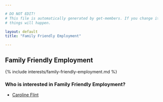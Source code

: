 ```yaml
---

# DO NOT EDIT!
# This file is automatically generated by get-members. If you change it, bad
# things will happen.

layout: default
title: "Family Friendly Employment"

---
```


## Family Friendly Employment

{% include interests/family-friendly-employment.md %}

### Who is interested in Family Friendly Employment?


* [Caroline Flint](/members/caroline-flint.html)
